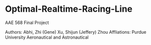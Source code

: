 # Optimal-Realtime-Racing-Line
AAE 568 Final Project

Authors: Abhi, Zhi (Gene) Xu, Shijun (Jeffery) Zhou
Affliations: Purdue University Aeronautical and Astronautical 
